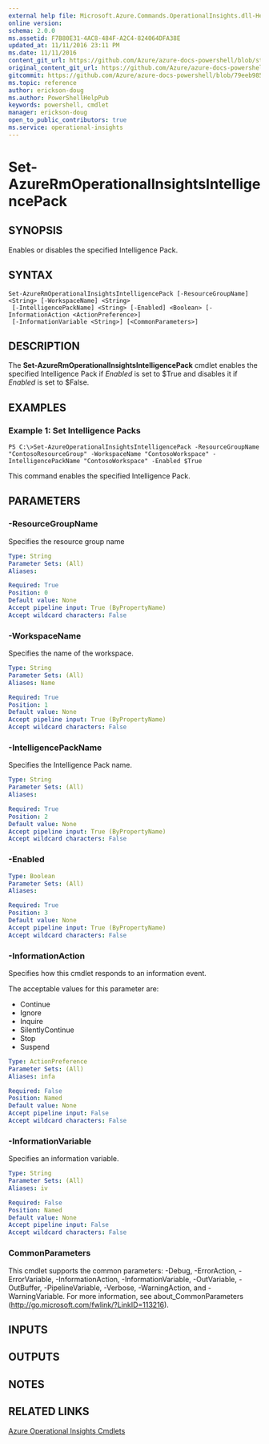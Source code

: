 ```yaml
---
external help file: Microsoft.Azure.Commands.OperationalInsights.dll-Help.xml
online version:
schema: 2.0.0
ms.assetid: F7B80E31-4AC8-484F-A2C4-824064DFA38E
updated_at: 11/11/2016 23:11 PM
ms.date: 11/11/2016
content_git_url: https://github.com/Azure/azure-docs-powershell/blob/staging/azureps-cmdlets-docs/ResourceManager/AzureRM.OperationalInsights/v2.1.0/Set-AzureRmOperationalInsightsIntelligencePack.md
original_content_git_url: https://github.com/Azure/azure-docs-powershell/blob/staging/azureps-cmdlets-docs/ResourceManager/AzureRM.OperationalInsights/v2.1.0/Set-AzureRmOperationalInsightsIntelligencePack.md
gitcommit: https://github.com/Azure/azure-docs-powershell/blob/79eeb985ea480979357fb4695832a0c3d29a48bf
ms.topic: reference
author: erickson-doug
ms.author: PowerShellHelpPub
keywords: powershell, cmdlet
manager: erickson-doug
open_to_public_contributors: true
ms.service: operational-insights
---
```


# Set-AzureRmOperationalInsightsIntelligencePack

## SYNOPSIS
Enables or disables the specified Intelligence Pack.

## SYNTAX

```
Set-AzureRmOperationalInsightsIntelligencePack [-ResourceGroupName] <String> [-WorkspaceName] <String>
 [-IntelligencePackName] <String> [-Enabled] <Boolean> [-InformationAction <ActionPreference>]
 [-InformationVariable <String>] [<CommonParameters>]
```

## DESCRIPTION
The **Set-AzureRmOperationalInsightsIntelligencePack** cmdlet enables the specified Intelligence Pack if *Enabled* is set to $True and disables it if *Enabled* is set to $False.

## EXAMPLES

### Example 1: Set Intelligence Packs
```
PS C:\>Set-AzureOperationalInsightsIntelligencePack -ResourceGroupName "ContosoResourceGroup" -WorkspaceName "ContosoWorkspace" -IntelligencePackName "ContosoWorkspace" -Enabled $True
```

This command enables the specified Intelligence Pack.

## PARAMETERS

### -ResourceGroupName
Specifies the resource group name

```yaml
Type: String
Parameter Sets: (All)
Aliases: 

Required: True
Position: 0
Default value: None
Accept pipeline input: True (ByPropertyName)
Accept wildcard characters: False
```

### -WorkspaceName
Specifies the name of the workspace.

```yaml
Type: String
Parameter Sets: (All)
Aliases: Name

Required: True
Position: 1
Default value: None
Accept pipeline input: True (ByPropertyName)
Accept wildcard characters: False
```

### -IntelligencePackName
Specifies the Intelligence Pack name.

```yaml
Type: String
Parameter Sets: (All)
Aliases: 

Required: True
Position: 2
Default value: None
Accept pipeline input: True (ByPropertyName)
Accept wildcard characters: False
```

### -Enabled
```yaml
Type: Boolean
Parameter Sets: (All)
Aliases: 

Required: True
Position: 3
Default value: None
Accept pipeline input: True (ByPropertyName)
Accept wildcard characters: False
```

### -InformationAction
Specifies how this cmdlet responds to an information event.

The acceptable values for this parameter are:

- Continue
- Ignore
- Inquire
- SilentlyContinue
- Stop
- Suspend

```yaml
Type: ActionPreference
Parameter Sets: (All)
Aliases: infa

Required: False
Position: Named
Default value: None
Accept pipeline input: False
Accept wildcard characters: False
```

### -InformationVariable
Specifies an information variable.

```yaml
Type: String
Parameter Sets: (All)
Aliases: iv

Required: False
Position: Named
Default value: None
Accept pipeline input: False
Accept wildcard characters: False
```

### CommonParameters
This cmdlet supports the common parameters: -Debug, -ErrorAction, -ErrorVariable, -InformationAction, -InformationVariable, -OutVariable, -OutBuffer, -PipelineVariable, -Verbose, -WarningAction, and -WarningVariable. For more information, see about_CommonParameters (http://go.microsoft.com/fwlink/?LinkID=113216).

## INPUTS

## OUTPUTS

## NOTES

## RELATED LINKS

[Azure Operational Insights Cmdlets](./AzureRM.OperationalInsights.md)


